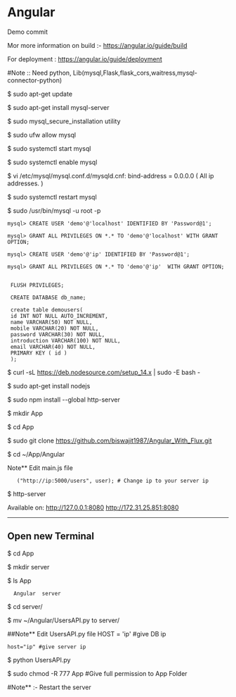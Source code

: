 # Angular

Demo commit

Mor more information on build :- https://angular.io/guide/build

For deployment : https://angular.io/guide/deployment


#Note :: Need python, Lib(mysql,Flask,flask_cors,waitress,mysql-connector-python)

 $ sudo apt-get update
 
 $ sudo apt-get install mysql-server
 
 $ sudo mysql_secure_installation utility
 
 $ sudo ufw allow mysql
 
 $ sudo systemctl start mysql
 
 $ sudo systemctl enable mysql
 
 $ vi /etc/mysql/mysql.conf.d/mysqld.cnf:
 	bind-address		= 0.0.0.0 ( All ip addresses. )
	
 $ sudo systemctl restart mysql
 
 $ sudo /usr/bin/mysql -u root -p
      
	mysql> CREATE USER 'demo'@'localhost' IDENTIFIED BY 'Password@1';
	
	mysql> GRANT ALL PRIVILEGES ON *.* TO 'demo'@'localhost' WITH GRANT OPTION;
	
	mysql> CREATE USER 'demo'@'ip' IDENTIFIED BY 'Password@1';
	
	mysql> GRANT ALL PRIVILEGES ON *.* TO 'demo'@'ip'  WITH GRANT OPTION;
	
	 
	 FLUSH PRIVILEGES;
	 
	 CREATE DATABASE db_name;
	 
	 create table demousers(
	 id INT NOT NULL AUTO_INCREMENT,
	 name VARCHAR(50) NOT NULL,
	 mobile VARCHAR(20) NOT NULL,
	 password VARCHAR(30) NOT NULL,
	 introduction VARCHAR(100) NOT NULL,
	 email VARCHAR(40) NOT NULL,
	 PRIMARY KEY ( id )
	 );
	 

 $ curl -sL https://deb.nodesource.com/setup_14.x | sudo -E bash -
 
 $ sudo apt-get install nodejs
 
 $ sudo npm install --global http-server
 
 $ mkdir App
 
 $ cd App
 
 $ sudo git clone https://github.com/biswajit1987/Angular_With_Flux.git
 
 $ cd ~/App/Angular
 
 Note** Edit  main.js file 
 

       ("http://ip:5000/users", user); # Change ip to your server ip


 
 $ http-server
 
 Available on:
  http://127.0.0.1:8080
  http://172.31.25.851:8080

 ---------------------------
 Open new Terminal
 ---------------------------
 
 $ cd App
 
 $ mkdir server
 
 $  ls App
 
      Angular  server
	  
 $ cd server/
 
 $ mv ~/Angular/UsersAPI.py to server/
 
 ##Note** Edit UsersAPI.py file
 	HOST = 'ip' #give DB ip
	
	host="ip" #give server ip

 
 $ python UsersAPI.py

 $ sudo chmod -R 777 App #Give full permission to App Folder
 
 #Note** :- Restart the server
 
